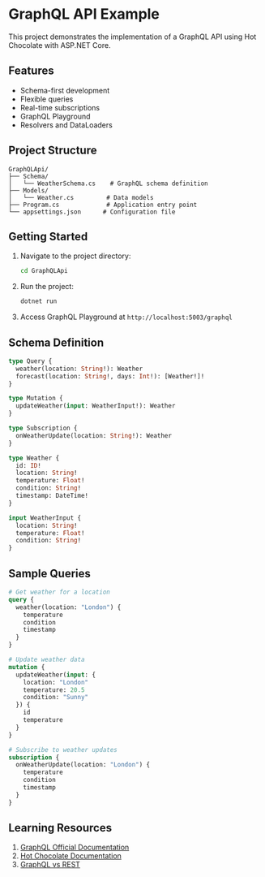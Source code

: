 # GraphQL API Example

This project demonstrates the implementation of a GraphQL API using Hot Chocolate with ASP.NET Core.

## Features

- Schema-first development
- Flexible queries
- Real-time subscriptions
- GraphQL Playground
- Resolvers and DataLoaders

## Project Structure

```
GraphQLApi/
├── Schema/
│   └── WeatherSchema.cs    # GraphQL schema definition
├── Models/
│   └── Weather.cs         # Data models
├── Program.cs             # Application entry point
└── appsettings.json      # Configuration file
```

## Getting Started

1. Navigate to the project directory:
   ```bash
   cd GraphQLApi
   ```

2. Run the project:
   ```bash
   dotnet run
   ```

3. Access GraphQL Playground at `http://localhost:5003/graphql`

## Schema Definition

```graphql
type Query {
  weather(location: String!): Weather
  forecast(location: String!, days: Int!): [Weather!]!
}

type Mutation {
  updateWeather(input: WeatherInput!): Weather
}

type Subscription {
  onWeatherUpdate(location: String!): Weather
}

type Weather {
  id: ID!
  location: String!
  temperature: Float!
  condition: String!
  timestamp: DateTime!
}

input WeatherInput {
  location: String!
  temperature: Float!
  condition: String!
}
```

## Sample Queries

```graphql
# Get weather for a location
query {
  weather(location: "London") {
    temperature
    condition
    timestamp
  }
}

# Update weather data
mutation {
  updateWeather(input: {
    location: "London"
    temperature: 20.5
    condition: "Sunny"
  }) {
    id
    temperature
  }
}

# Subscribe to weather updates
subscription {
  onWeatherUpdate(location: "London") {
    temperature
    condition
    timestamp
  }
}
```

## Learning Resources

1. [GraphQL Official Documentation](https://graphql.org/learn/)
2. [Hot Chocolate Documentation](https://chillicream.com/docs/hotchocolate)
3. [GraphQL vs REST](https://www.howtographql.com/basics/1-graphql-is-the-better-rest/)